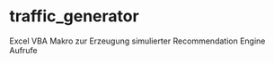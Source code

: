 traffic_generator
=================

Excel VBA Makro zur Erzeugung simulierter Recommendation Engine Aufrufe
